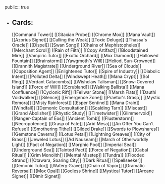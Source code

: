 public:: true
- ## Cards:
	[[Command Tower]]
	[[Gitaxian Probe]]
	[[Chrome Mox]]
	[[Mana Vault]]
	[[Azorius Signet]]
	[[Culling the Weak]]
	[[Toxic Deluge]]
	[[Thassa's Oracle]]
	[[Dispel]]
	[[Swan Song]]
	[[Chains of Mephistopheles]]
	[[Merchant Scroll]]
	[[Rain of Filth]]
	[[Copy Artifact]]
	[[Bloodstained Mire]]
	[[Vampiric Tutor]]
	[[Exotic Orchard]]
	[[Mox Diamond]]
	[[Hallowed Fountain]]
	[[Brainstorm]]
	[[Yawgmoth's Will]]
	[[Heliod, Sun-Crowned]]
	[[Drannith Magistrate]]
	[[Underground River]]
	[[Sea of Clouds]]
	[[Opposition Agent]]
	[[Enlightened Tutor]]
	[[Spire of Industry]]
	[[Diabolic Intent]]
	[[Polluted Delta]]
	[[Windswept Heath]]
	[[Mana Crypt]]
	[[Sol Ring]]
	[[Verdant Catacombs]]
	[[Wishclaw Talisman]]
	[[Snow-Covered Island]]
	[[Force of Will]]
	[[Scrubland]]
	[[Walking Ballista]]
	[[Mana Confluence]]
	[[Cyclonic Rift]]
	[[Fellwar Stone]]
	[[Marsh Flats]]
	[[Dauthi Voidwalker]]
	[[Silence]]
	[[Emergence Zone]]
	[[Praetor's Grasp]]
	[[Mystic Remora]]
	[[Misty Rainforest]]
	[[Esper Sentinel]]
	[[Mana Drain]]
	[[Windfall]]
	[[Demonic Consultation]]
	[[Scalding Tarn]]
	[[Miscast]]
	[[Grand Abolisher]]
	[[Rhystic Study]]
	[[Timetwister]]
	[[Glimmervoid]]
	[[Ranger-Captain of Eos]]
	[[Ancient Tomb]]
	[[Flusterstorm]]
	[[Necropotence]]
	[[Grasp of Fate]]
	[[Arid Mesa]]
	[[An Offer You Can't Refuse]]
	[[Smothering Tithe]]
	[[Gilded Drake]]
	[[Swords to Plowshares]]
	[[Gemstone Caverns]]
	[[Lotus Petal]]
	[[Lightning Greaves]]
	[[City of Brass]]
	[[Jeweled Lotus]]
	[[Ad Nauseam]]
	[[March of Otherworldly Light]]
	[[Pact of Negation]]
	[[Morphic Pool]]
	[[Imperial Seal]]
	[[Underground Sea]]
	[[Tainted Pact]]
	[[Force of Negation]]
	[[Cabal Ritual]]
	[[Grim Monolith]]
	[[Mental Misstep]]
	[[Tundra]]
	[[Flooded Strand]]
	[[Otawara, Soaring City]]
	[[Dark Ritual]]
	[[Spellseeker]]
	[[Demonic Tutor]]
	[[Watery Grave]]
	[[Chain of Vapor]]
	[[Dramatic Reversal]]
	[[Mox Opal]]
	[[Godless Shrine]]
	[[Mystical Tutor]]
	[[Arcane Signet]]
	[[Dimir Signet]]
